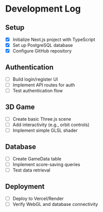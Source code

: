 # Development Log

## Setup
- [x] Initialize Next.js project with TypeScript
- [x] Set up PostgreSQL database
- [x] Configure GitHub repository

## Authentication
- [ ] Build login/register UI
- [ ] Implement API routes for auth
- [ ] Test authentication flow

## 3D Game
- [ ] Create basic Three.js scene
- [ ] Add interactivity (e.g., orbit controls)
- [ ] Implement simple GLSL shader

## Database
- [ ] Create GameData table
- [ ] Implement score-saving queries
- [ ] Test data retrieval

## Deployment
- [ ] Deploy to Vercel/Render
- [ ] Verify WebGL and database connectivity
